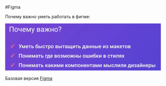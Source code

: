 #Figma 

Почему важно уметь работать в фигме:

![](_png/430b0e0243442b07b5b569f1d57e85f5.png)

Базовая версия [Figma](../../HTML+CSS__Git+NPM/Базовая%20вёрстка/Глава%203.%20Figma/Figma.md)